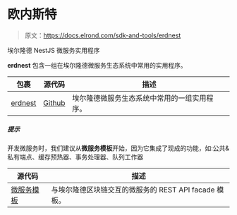 # 欧内斯特

> 原文：<https://docs.elrond.com/sdk-and-tools/erdnest>

 埃尔隆德 NestJS 微服务实用程序

**erdnest** 包含一组在埃尔隆德微服务生态系统中常用的实用程序。

| 包裹 | 源代码 | 描述 |
| --- | --- | --- |
| [erdnest](https://www.npmjs.com/package/@elrondnetwork/erdnest) | [Github](https://github.com/ElrondNetwork/erdnest) | 埃尔隆德微服务生态系统中常用的一组实用程序。 |

##### 提示

开发微服务时，我们建议从**微服务模板**开始，因为它集成了现成的功能，如:公共&私有端点、缓存预热器、事务处理器、队列工作器

| 源代码 | 描述 |
| --- | --- |
| [微服务模板](https://github.com/ElrondNetwork/microservice-template) | 与埃尔隆德区块链交互的微服务的 REST API facade 模板。 |